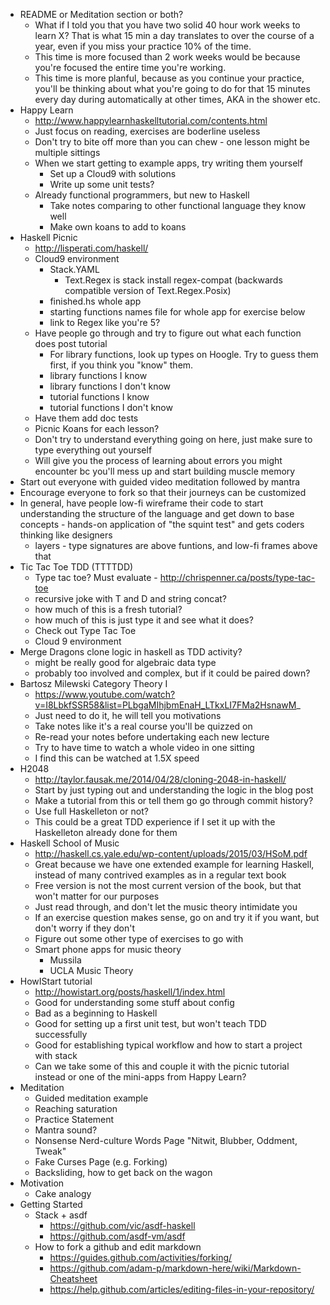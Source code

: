 * README or Meditation section or both? 
  * What if I told you that you have two solid 40 hour work weeks to learn X? That is what 15 min a day translates to over the course of a year, even if you miss your practice 10% of the time. 
  * This time is more focused than 2 work weeks would be because you're focused the entire time you're working.
  * This time is more planful, because as you continue your practice, you'll be thinking about what you're going to do for that 15 minutes every day during automatically at other times, AKA in the shower etc.
* Happy Learn 
  * http://www.happylearnhaskelltutorial.com/contents.html
  * Just focus on reading, exercises are boderline useless
  * Don't try to bite off more than you can chew - one lesson might be multiple sittings
  * When we start getting to example apps, try writing them yourself 
    * Set up a Cloud9 with solutions
    * Write up some unit tests? 
  * Already functional programmers, but new to Haskell
    * Take notes comparing to other functional language they know well
    * Make own koans to add to koans
* Haskell Picnic
  * http://lisperati.com/haskell/
  * Cloud9 environment
    * Stack.YAML
      * Text.Regex is stack install regex-compat (backwards compatible version of Text.Regex.Posix)
    * finished.hs whole app 
    * starting functions names file for whole app for exercise below
    * link to Regex like you're 5? 
  * Have people go through and try to figure out what each function does post tutorial
    * For library functions, look up types on Hoogle. Try to guess them first, if you think you "know" them.
    * library functions I know
    * library functions I don't know
    * tutorial functions I know
    * tutorial functions I don't know
  * Have them add doc tests
  * Picnic Koans for each lesson?
  * Don't try to understand everything going on here, just make sure to type everything out yourself
  * Will give you the process of learning about errors you might encounter bc you'll mess up and start building muscle memory
* Start out everyone with guided video meditation followed by mantra
* Encourage everyone to fork so that their journeys can be customized
* In general, have people low-fi wireframe their code to start understanding the structure of the language and get down to base concepts - hands-on application of "the squint test" and gets coders thinking like designers
  * layers - type signatures are above funtions, and low-fi frames above that
* Tic Tac Toe TDD (TTTTDD)
  * Type tac toe? Must evaluate - http://chrispenner.ca/posts/type-tac-toe
  * recursive joke with T and D and string concat? 
  * how much of this is a fresh tutorial? 
  * how much of this is just type it and see what it does?
  * Check out Type Tac Toe
  * Cloud 9 environment
* Merge Dragons clone logic in haskell as TDD activity?
  * might be really good for algebraic data type
  * probably too involved and complex, but if it could be paired down? 
* Bartosz Milewski Category Theory I
  * https://www.youtube.com/watch?v=I8LbkfSSR58&list=PLbgaMIhjbmEnaH_LTkxLI7FMa2HsnawM_
  * Just need to do it, he will tell you motivations
  * Take notes like it's a real course you'll be quizzed on 
  * Re-read your notes before undertaking each new lecture
  * Try to have time to watch a whole video in one sitting 
  * I find this can be watched at 1.5X speed
* H2048
  * http://taylor.fausak.me/2014/04/28/cloning-2048-in-haskell/
  * Start by just typing out and understanding the logic in the blog post
  * Make a tutorial from this or tell them go go through commit history? 
  * Use full Haskelleton or not? 
  * This could be a great TDD experience if I set it up with the Haskelleton already done for them
* Haskell School of Music
  * http://haskell.cs.yale.edu/wp-content/uploads/2015/03/HSoM.pdf
  * Great because we have one extended example for learning Haskell, instead of many contrived examples as in a regular text book
  * Free version is not the most current version of the book, but that won't matter for our purposes
  * Just read through, and don't let the music theory intimidate you
  * If an exercise question makes sense, go on and try it if you want, but don't worry if they don't
  * Figure out some other type of exercises to go with 
  * Smart phone apps for music theory
    * Mussila
    * UCLA Music Theory
* HowIStart tutorial
  * http://howistart.org/posts/haskell/1/index.html
  * Good for understanding some stuff about config
  * Bad as a beginning to Haskell
  * Good for setting up a first unit test, but won't teach TDD successfully
  * Good for establishing typical workflow and how to start a project with stack
  * Can we take some of this and couple it with the picnic tutorial instead or one of the mini-apps from Happy Learn? 
* Meditation
  * Guided meditation example
  * Reaching saturation
  * Practice Statement
  * Mantra sound?
  * Nonsense Nerd-culture Words Page "Nitwit, Blubber, Oddment, Tweak"
  * Fake Curses Page (e.g. Forking)
  * Backsliding, how to get back on the wagon
* Motivation
  * Cake analogy
* Getting Started
  * Stack + asdf
    * https://github.com/vic/asdf-haskell
    * https://github.com/asdf-vm/asdf
  * How to fork a github and edit markdown
    * https://guides.github.com/activities/forking/
    * https://github.com/adam-p/markdown-here/wiki/Markdown-Cheatsheet
    * https://help.github.com/articles/editing-files-in-your-repository/
  
